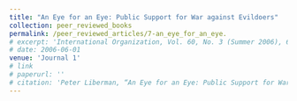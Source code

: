 ```yaml
---
title: "An Eye for an Eye: Public Support for War against Evildoers"
collection: peer_reviewed_books
permalink: /peer_reviewed_articles/7-an_eye_for_an_eye.
# excerpt: 'International Organization, Vol. 60, No. 3 (Summer 2006), 687–722.'
# date: 2006-06-01
venue: 'Journal 1'
# link
# paperurl: '' 
# citation: 'Peter Liberman, “An Eye for an Eye: Public Support for War against Evildoers,” International Organization, Vol. 60, No. 3 (Summer 2006): 687–722.'
---
```



<!-- [Download paper here](http://academicpages.github.io/files/paper1.pdf) -->

<!-- Recommended citation: Your Name, You. (2009). "Paper Title Number 1." <i>Journal 1</i>. 1(1). -->
